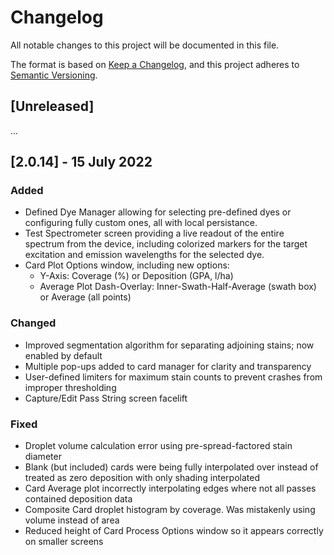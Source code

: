 # Changelog
All notable changes to this project will be documented in this file.

The format is based on [Keep a Changelog](https://keepachangelog.com/en/1.0.0/),
and this project adheres to [Semantic Versioning](https://semver.org/spec/v2.0.0.html).

## [Unreleased]
...
## [2.0.14] - 15 July 2022
### Added
- Defined Dye Manager allowing for selecting pre-defined dyes or configuring fully custom ones, all with local persistance.
- Test Spectrometer screen providing a live readout of the entire spectrum from the device, including colorized markers for the target excitation and emission wavelengths for the selected dye.
- Card Plot Options window, including new options:
	- Y-Axis: Coverage (%) or Deposition (GPA, l/ha)
	- Average Plot Dash-Overlay: Inner-Swath-Half-Average (swath box) or Average (all points)
### Changed
- Improved segmentation algorithm for separating adjoining stains; now enabled by default
- Multiple pop-ups added to card manager for clarity and transparency
- User-defined limiters for maximum stain counts to prevent crashes from improper thresholding
- Capture/Edit Pass String screen facelift
### Fixed
- Droplet volume calculation error using pre-spread-factored stain diameter
- Blank (but included) cards were being fully interpolated over instead of treated as zero deposition with only shading interpolated
- Card Average plot incorrectly interpolating edges where not all passes contained deposition data
- Composite Card droplet histogram by coverage. Was mistakenly using volume instead of area
- Reduced height of Card Process Options window so it appears correctly on smaller screens